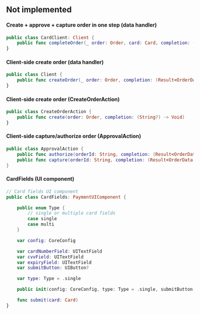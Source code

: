 ## Not implemented

#### Create + approve + capture order in one step (data handler)

```swift
public class CardClient: Client {
    public func completeOrder(_ order: Order, card: Card, completion: (Result<OrderData, ErrorData>) -> Void)
}
```

#### Client-side create order (data handler)

```swift
public class Client {
    public func createOrder(_ order: Order, completion: (Result<OrderData, ErrorData>) -> Void)
}
```
#### Client-side create order (CreateOrderAction)

```swift
public class CreateOrderAction {
    public func create(order: Order, completion: (String?) -> Void)
}
```

#### Client-side capture/authorize order (ApprovalAction)

```swift
public class ApprovalAction {
    public func authorize(orderId: String, completion: (Result<OrderData, ErrorData>) -> Void) {}
    public func capture(orderId: String, completion: (Result<OrderData, ErrorData>) -> Void) {}
}
```

#### CardFields (UI component)

```swift
// Card fields UI component
public class CardFields: PaymentUIComponent {

    public enum Type {
        // single or multiple card fields
        case single
        case multi
    }

    var config: CoreConfig

    var cardNumberField: UITextField
    var cvvField: UITextField
    var expiryField: UITextField
    var submitButton: UIButton?

    var type: Type = .single

    public init(config: CoreConfig, type: Type = .single, submitButton: UIButton?)

    func submit(card: Card)
}
```
